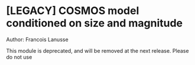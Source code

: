# [LEGACY] COSMOS model conditioned on size and magnitude

Author: Francois Lanusse

This module is deprecated, and will be removed at the next release. Please do not use
